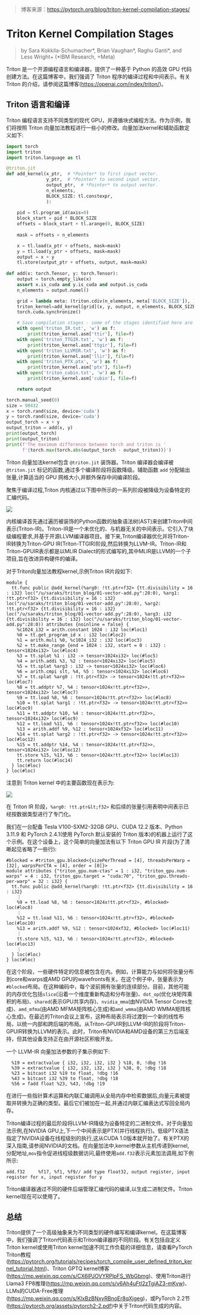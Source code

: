 > 博客来源：https://pytorch.org/blog/triton-kernel-compilation-stages/

# Triton Kernel Compilation Stages

> by Sara Kokkila-Schumacher*, Brian Vaughan*, Raghu Ganti*, and Less Wright+ (*IBM Research, +Meta) 

Triton 是一个开源编程语言和编译器，提供了一种基于 Python 的高效 GPU 代码创建方法。在这篇博客中，我们强调了 Triton 程序的编译过程和中间表示。有关 Triton 的介绍，请参阅这篇博客(https://openai.com/index/triton/)。

## Triton 语言和编译

Triton 编程语言支持不同类型的现代 GPU，并遵循块式编程方法。作为示例，我们将按照 Triton 向量加法教程进行一些小的修改。向量加法kernel和辅助函数定义如下:

```python
import torch
import triton
import triton.language as tl

@triton.jit
def add_kernel(x_ptr,  # *Pointer* to first input vector.
               y_ptr,  # *Pointer* to second input vector.
               output_ptr,  # *Pointer* to output vector.
               n_elements, 
               BLOCK_SIZE: tl.constexpr, 
               ):
  
    pid = tl.program_id(axis=0) 
    block_start = pid * BLOCK_SIZE
    offsets = block_start + tl.arange(0, BLOCK_SIZE)
 
    mask = offsets < n_elements

    x = tl.load(x_ptr + offsets, mask=mask)
    y = tl.load(y_ptr + offsets, mask=mask)
    output = x + y
    tl.store(output_ptr + offsets, output, mask=mask)
 
def add(x: torch.Tensor, y: torch.Tensor):
    output = torch.empty_like(x)
    assert x.is_cuda and y.is_cuda and output.is_cuda
    n_elements = output.numel()

    grid = lambda meta: (triton.cdiv(n_elements, meta['BLOCK_SIZE']), )
    triton_kernel=add_kernel[grid](x, y, output, n_elements, BLOCK_SIZE=1024)
    torch.cuda.synchronize()

    # Save compilation stages - some of the stages identified here are specific to NVIDIA devices:
    with open('triton_IR.txt', 'w') as f:
        print(triton_kernel.asm['ttir'], file=f)
    with open('triton_TTGIR.txt', 'w') as f:
        print(triton_kernel.asm['ttgir'], file=f)
    with open('triton_LLVMIR.txt', 'w') as f:
        print(triton_kernel.asm['llir'], file=f)
    with open('triton_PTX.ptx', 'w') as f:
        print(triton_kernel.asm['ptx'], file=f)
    with open('triton_cubin.txt', 'w') as f:
        print(triton_kernel.asm['cubin'], file=f)

    return output

torch.manual_seed(0)
size = 98432
x = torch.rand(size, device='cuda')
y = torch.rand(size, device='cuda')
output_torch = x + y
output_triton = add(x, y)
print(output_torch)
print(output_triton)
print(f'The maximum difference between torch and triton is '
      f'{torch.max(torch.abs(output_torch - output_triton))}')
```

Triton 向量加法kernel包含 `@triton.jit` 装饰器。Triton 编译器会编译被 `@triton.jit` 标记的函数,通过多个编译阶段将函数降级。辅助函数 `add` 分配输出张量,计算适当的 GPU 网格大小,并额外保存中间编译阶段。

聚焦于编译过程,Triton 内核通过以下图中所示的一系列阶段被降级为设备特定的汇编代码。

![](https://files.mdnice.com/user/59/44c05c30-e5f1-4684-8289-76f96c5674c9.png)

内核编译首先通过遍历被装饰的Python函数的抽象语法树(AST)来创建Triton中间表示(Triton-IR)。Triton-IR是一个未优化的、与机器无关的中间表示。它引入了块级编程要求,并基于开源LLVM编译器项目。接下来,Triton编译器优化并将Triton-IR转换为Triton-GPU IR(Triton-TTGIR)阶段,然后转换为LLVM-IR。Triton-IR和Triton-GPUIR表示都是以MLIR Dialect的形式编写的,其中MLIR是LLVM的一个子项目,旨在改进异构硬件的编译。

对于Triton向量加法教程kernel,示例Triton IR片段如下:

```shell
module {
  tt.func public @add_kernel(%arg0: !tt.ptr<f32> {tt.divisibility = 16 : i32} loc("/u/saraks/triton_blog/01-vector-add.py":28:0), %arg1: !tt.ptr<f32> {tt.divisibility = 16 : i32} loc("/u/saraks/triton_blog/01-vector-add.py":28:0), %arg2: !tt.ptr<f32> {tt.divisibility = 16 : i32} loc("/u/saraks/triton_blog/01-vector-add.py":28:0), %arg3: i32 {tt.divisibility = 16 : i32} loc("/u/saraks/triton_blog/01-vector-add.py":28:0)) attributes {noinline = false} {
    %c1024_i32 = arith.constant 1024 : i32 loc(#loc1)
    %0 = tt.get_program_id x : i32 loc(#loc2)
    %1 = arith.muli %0, %c1024_i32 : i32 loc(#loc3)
    %2 = tt.make_range {end = 1024 : i32, start = 0 : i32} : tensor<1024xi32> loc(#loc4)
    %3 = tt.splat %1 : i32 -> tensor<1024xi32> loc(#loc5)
    %4 = arith.addi %3, %2 : tensor<1024xi32> loc(#loc5)
    %5 = tt.splat %arg3 : i32 -> tensor<1024xi32> loc(#loc6)
    %6 = arith.cmpi slt, %4, %5 : tensor<1024xi32> loc(#loc6)
    %7 = tt.splat %arg0 : !tt.ptr<f32> -> tensor<1024x!tt.ptr<f32>> loc(#loc7)
    %8 = tt.addptr %7, %4 : tensor<1024x!tt.ptr<f32>>, tensor<1024xi32> loc(#loc7)
    %9 = tt.load %8, %6 : tensor<1024x!tt.ptr<f32>> loc(#loc8)
    %10 = tt.splat %arg1 : !tt.ptr<f32> -> tensor<1024x!tt.ptr<f32>> loc(#loc9)
    %11 = tt.addptr %10, %4 : tensor<1024x!tt.ptr<f32>>, tensor<1024xi32> loc(#loc9)
    %12 = tt.load %11, %6 : tensor<1024x!tt.ptr<f32>> loc(#loc10)
    %13 = arith.addf %9, %12 : tensor<1024xf32> loc(#loc11)
    %14 = tt.splat %arg2 : !tt.ptr<f32> -> tensor<1024x!tt.ptr<f32>> loc(#loc12)
    %15 = tt.addptr %14, %4 : tensor<1024x!tt.ptr<f32>>, tensor<1024xi32> loc(#loc12)
    tt.store %15, %13, %6 : tensor<1024x!tt.ptr<f32>> loc(#loc13)
    tt.return loc(#loc14)
  } loc(#loc)
} loc(#loc)
```

注意到 Triton kernel 中的主要函数现在表示为:

![](https://files.mdnice.com/user/59/091a0ac6-7215-4b87-b864-4cd3a86735cc.png)

在 Triton IR 阶段，`%arg0: !tt.ptr&lt;f32>` 和后续的张量引用表明中间表示已经按数据类型进行了专门化。

我们在一台配备 Tesla V100-SXM2-32GB GPU、CUDA 12.2 版本、Python 3.11.9 和 PyTorch 2.4.1(使用 PyTorch 默认安装的 Triton 版本)的机器上运行了这个示例。在这个设备上，这个简单的向量加法有以下 Triton GPU IR 片段(为了清晰起见省略了一些行):

```shell
#blocked = #triton_gpu.blocked<{sizePerThread = [4], threadsPerWarp = [32], warpsPerCTA = [4], order = [0]}>
module attributes {"triton_gpu.num-ctas" = 1 : i32, "triton_gpu.num-warps" = 4 : i32, triton_gpu.target = "cuda:70", "triton_gpu.threads-per-warp" = 32 : i32} {
  tt.func public @add_kernel(%arg0: !tt.ptr<f32> {tt.divisibility = 16 : i32}
    ⋮
    %9 = tt.load %8, %6 : tensor<1024x!tt.ptr<f32>, #blocked> loc(#loc8)
    ⋮
    %12 = tt.load %11, %6 : tensor<1024x!tt.ptr<f32>, #blocked> loc(#loc10)
    %13 = arith.addf %9, %12 : tensor<1024xf32, #blocked> loc(#loc11)
    ⋮
    tt.store %15, %13, %6 : tensor<1024x!tt.ptr<f32>, #blocked> loc(#loc13)
    ⋮
  } loc(#loc)
} loc(#loc)
```

在这个阶段，一些硬件特定的信息被包含在内。例如，计算能力与如何将张量分布到core和warps或AMD GPU的wavefronts有关。在这个例子中，张量表示为`#blocked`布局。在这种编码中，每个波前拥有张量的连续部分。目前，其他可能的内存优化包括`slice`(沿着一个维度重新构造和分布张量)、`dot_op`(优化块矩阵乘积的布局)、`shared`(表示GPU共享内存)、`nvidia_mma`(由NVIDIA Tensor Cores生成)、`amd_mfma`(由AMD MFMA矩阵核心生成)和`amd_wmma`(由AMD WMMA矩阵核心生成)。在最近的Triton会议上宣布，这种布局表示将过渡到一个新的线性布局，以统一内部和跨后端的布局。从Triton-GPUIR到LLVM-IR的阶段将Triton-GPUIR转换为LLVM的表示。此时，Triton有NVIDIA和AMD设备的第三方后端支持，但其他设备支持正在由开源社区积极开发。

一个 LLVM-IR 向量加法参数的子集示例如下:

```shell
  %19 = extractvalue { i32, i32, i32, i32 } %18, 0, !dbg !16
  %39 = extractvalue { i32, i32, i32, i32 } %38, 0, !dbg !18
  %23 = bitcast i32 %19 to float, !dbg !16
  %43 = bitcast i32 %39 to float, !dbg !18
  %56 = fadd float %23, %43, !dbg !19
```

在进行一些指针算术运算和内联汇编调用从全局内存中检索数据后,向量元素被提取并转换为正确的类型。最后它们被加在一起,并通过内联汇编表达式写回全局内存。

Triton编译过程的最后阶段将LLVM-IR降级为设备特定的二进制文件。对于向量加法示例,在NVIDIA GPU上,下一个中间表示是PTX(并行线程执行)。低级PTX语法指定了NVIDIA设备在线程级别的执行,这从CUDA 1.0版本就开始了。有关PTX的深入指南,请参阅NVIDIA的文档。在向量加法中,kernel参数从主机传递到kernel,分配地址,`mov`指令促进线程级数据访问,最终使用`add.f32`表示元素加法调用,如下例所示:

```shell
add.f32 	%f17, %f1, %f9// add type float32, output register, input register for x, input register for y
```

Triton编译器通过不同的硬件后端管理汇编代码的编译,以生成二进制文件。Triton kernel现在可以使用了。


## 总结

Triton提供了一个高级抽象来为不同类型的硬件编写和编译kernel。在这篇博客中，我们强调了Triton代码表示和Triton编译器的不同阶段。有关包括自定义Triton kernel或使用Triton kernel加速不同工作负载的详细信息，请查看PyTorch Triton教程(https://pytorch.org/tutorials/recipes/torch_compile_user_defined_triton_kernel_tutorial.html)、Triton GPTQ kernel博客(https://mp.weixin.qq.com/s/CX6lPJOVYRPlpFS_WbGbmg)、使用Triton进行Llama3 FP8推理(https://mp.weixin.qq.com/s/v6Ah4uFtI2zTgiAZ3-mKvw)、LLMs的CUDA-Free推理(https://mp.weixin.qq.com/s/KlxBzBNxyRBnoEr8qXjgeg)，或PyTorch 2.2节(https://pytorch.org/assets/pytorch2-2.pdf)中关于Triton代码生成的内容。



